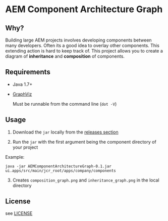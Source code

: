 # AEM Component Architecture Graph

## Why?

Building large AEM projects involves developing components between many developers.
Often its a good idea to overlay other components. This extending action is hard to keep track of.
This project allows you to create a diagram of **inheritance** and **composition** of components.

## Requirements

* Java 1.7+

* [GraphViz](http://www.graphviz.org/)

  Must be runnable from the command line (`dot -V`)

## Usage

1. Download the `jar` locally from the [releases section](https://github.com/innovexa/AEMComponentArchitectureGraph/releases)

2. Run the `jar` with the first argument being the component directory of your project

  Example:

  `java -jar AEMComponentArchitectureGraph-0.1.jar ui.apps/src/main/jcr_root/apps/company/components`

3. Creates `composition_graph.png` and `inheritance_graph.png` in the local directory

## License

see [LICENSE](https://raw.githubusercontent.com/innovexa/AEMComponentArchitectureGraph/master/LICENSE)



